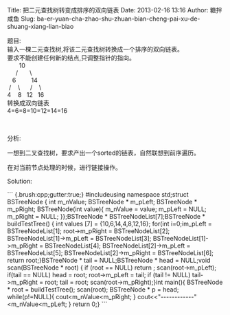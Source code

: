 Title: 把二元查找树转变成排序的双向链表
Date: 2013-02-16 13:16
Author: 糖拌咸鱼
Slug: ba-er-yuan-cha-zhao-shu-zhuan-bian-cheng-pai-xu-de-shuang-xiang-lian-biao

题目:  
输入一棵二元查找树,将该二元查找树转换成一个排序的双向链表。  
要求不能创建任何新的结点,只调整指针的指向。  
       10  
     /       \\  
   6         14  
 /    \\      /    \\  
4    8   12   16  
转换成双向链表  
4=6=8=10=12=14=16

</p>

 

</p>

分析:

</p>

一想到二叉查找树，要求产出一个sorted的链表，自然联想到前序遍历。

</p>

在对当前节点处理的时候，进行链接操作。

</p>

Solution:

</p>

<div class="cnblogs_Highlighter">

</p>
<p>
``` {.brush:cpp;gutter:true;}
#include<iostream>using namespace std;struct BSTreeNode {    int m_nValue;    BSTreeNode * m_pLeft;    BSTreeNode * m_pRight;    BSTreeNode(int value){        m_nValue = value;        m_pLeft = NULL;        m_pRight = NULL;    }};BSTreeNode * BSTreeNodeList[7];BSTreeNode * buildTestTree() {    int values [7] = {10,6,14,4,8,12,16};    for(int i=0;i<sizeof(values)/sizeof(int);i++){        BSTreeNodeList[i] = new BSTreeNode(values[i]);    }    BSTreeNode * root = BSTreeNodeList[0];    root->m_pLeft = BSTreeNodeList[1];    root->m_pRight = BSTreeNodeList[2];    BSTreeNodeList[1]->m_pLeft = BSTreeNodeList[3];    BSTreeNodeList[1]->m_pRight = BSTreeNodeList[4];    BSTreeNodeList[2]->m_pLeft = BSTreeNodeList[5];    BSTreeNodeList[2]->m_pRight = BSTreeNodeList[6];    return root;}BSTreeNode * tail = NULL;BSTreeNode * head = NULL;void scan(BSTreeNode * root) {    if (root == NULL) return ;    scan(root->m_pLeft);    if(tail == NULL) head = root;    root->m_pLeft = tail;    if (tail != NULL) tail->m_pRight = root;    tail = root;    scan(root->m_pRight);}int main(){    BSTreeNode * root = buildTestTree();    scan(root);    BSTreeNode * p = head;    while(p!=NULL){        cout<<p->m_nValue<<endl;        p = p->m_pRight;    }    cout<<"------------"<<endl;    p = tail;    while(p!=NULL){        cout<<p->m_nValue<<endl;        p = p->m_pLeft;    }    return 0;}
```

</p>
<p>

</div>

</p>

　　

</p>

